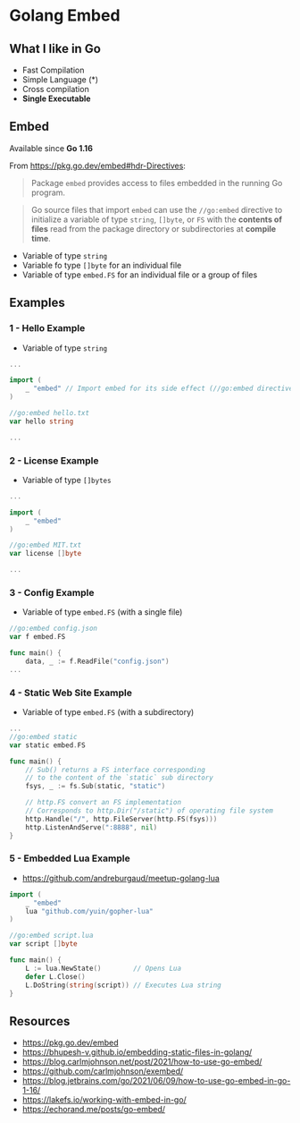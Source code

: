 # Golang Embed

## What I like in Go

* Fast Compilation
* Simple Language (*)
* Cross compilation
* **Single Executable**

## Embed

Available since **Go 1.16**

From https://pkg.go.dev/embed#hdr-Directives:

> Package `embed` provides access to files embedded in the running Go program.

> Go source files that import `embed` can use the `//go:embed` directive to initialize a variable of type `string`, `[]byte`, or `FS` with the **contents of files** read from the package directory or subdirectories at **compile time**.

* Variable of type `string`
* Variable fo type `[]byte` for an individual file
* Variable of type `embed.FS` for an individual file or a group of files

## Examples

### 1 - Hello Example

* Variable of type `string`

```go
...

import (
	_ "embed" // Import embed for its side effect (//go:embed directive)
)

//go:embed hello.txt
var hello string

...
```

### 2 - License Example

* Variable of type `[]bytes`


```go
...

import (
	_ "embed"
)

//go:embed MIT.txt
var license []byte

...
```

### 3 - Config Example

* Variable of type `embed.FS` (with a single file)

```go
//go:embed config.json
var f embed.FS

func main() {
	data, _ := f.ReadFile("config.json")
...
```

### 4 - Static Web Site Example

* Variable of type `embed.FS` (with a subdirectory)

```go
...
//go:embed static
var static embed.FS

func main() {
    // Sub() returns a FS interface corresponding 
	// to the content of the `static` sub directory
	fsys, _ := fs.Sub(static, "static")

    // http.FS convert an FS implementation
	// Corresponds to http.Dir("/static") of operating file system
	http.Handle("/", http.FileServer(http.FS(fsys)))
	http.ListenAndServe(":8888", nil)
}
```

### 5 - Embedded Lua Example

* https://github.com/andreburgaud/meetup-golang-lua

```go
import (
	_ "embed"
	lua "github.com/yuin/gopher-lua"
)

//go:embed script.lua
var script []byte

func main() {
	L := lua.NewState()        // Opens Lua
	defer L.Close()
	L.DoString(string(script)) // Executes Lua string
}
```

## Resources

* https://pkg.go.dev/embed
* https://bhupesh-v.github.io/embedding-static-files-in-golang/
* https://blog.carlmjohnson.net/post/2021/how-to-use-go-embed/
* https://github.com/carlmjohnson/exembed/
* https://blog.jetbrains.com/go/2021/06/09/how-to-use-go-embed-in-go-1-16/
* https://lakefs.io/working-with-embed-in-go/
* https://echorand.me/posts/go-embed/